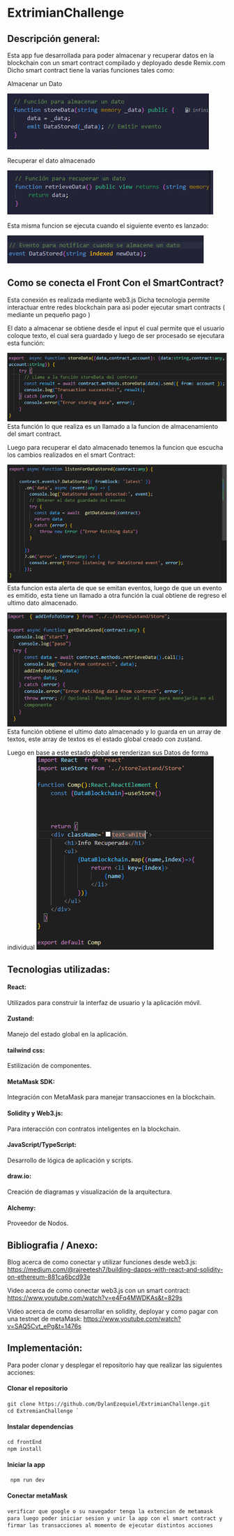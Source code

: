 # ExtrimianChallenge



## Descripción general:

Esta app fue desarrollada para poder almacenar y recuperar datos en la blockchain con un smart contract compilado y deployado desde Remix.com
Dicho smart contract tiene la varias funciones tales como:

Almacenar un Dato

![funcion Almacenamiento](./imagesReadme/image.png)

Recuperar el dato almacenado

![Funcion Recuperación](./imagesReadme/image-1.png)

Esta misma funcion se ejecuta cuando el siguiente evento es lanzado:

![Evento de almacenado](./imagesReadme/image-2.png)

## Como se conecta el Front Con el SmartContract?

Esta conexión es realizada mediante web3.js
Dicha tecnologia permite interactuar entre redes blockchain para asi poder ejecutar smart contracts ( mediante un pequeño pago )

El dato a almacenar se obtiene desde el input el cual permite que el usuario coloque texto, el cual sera guardado y luego de ser procesado se ejecutara esta función:

![Funcion Js almacenamiento](./imagesReadme/image-3.png)
Esta función lo que realiza es un llamado a la funcion de almacenamiento del smart contract.

Luego para recuperar el dato almacenado tenemos la funcion que escucha los cambios realizados en el smart Contract:

![funcion Escucha de eventos js](./imagesReadme/image-4.png)
Esta funcion esta alerta de que se emitan eventos, luego de que un evento es emitido, esta tiene un llamado a otra función la cual obtiene de regreso el ultimo dato almacenado.

![Funcion obtener dato almacenado](./imagesReadme/image-5.png)
Esta función obtiene el ultimo dato almacenado y lo guarda en un array de textos, este array de textos es el estado global creado con zustand.

Luego en base a este estado global se renderizan sus Datos de forma individual
![Funcion de renderizado](./imagesReadme/image-6.png)


## Tecnologias utilizadas:
#### React: 
Utilizados para construir la interfaz de usuario y la aplicación móvil.
#### Zustand:
Manejo del estado global en la aplicación.
#### tailwind css: 
Estilización de componentes.
#### MetaMask SDK: 
Integración con MetaMask para manejar transacciones en la blockchain.
#### Solidity y Web3.js: 
Para interacción con contratos inteligentes en la blockchain.
#### JavaScript/TypeScript: 
Desarrollo de lógica de aplicación y scripts.
#### draw.io: 
Creación de diagramas y visualización de la arquitectura.
#### Alchemy:
Proveedor de Nodos.

## Bibliografia / Anexo:

Blog acerca de como conectar y utilizar funciones desde web3.js:
https://medium.com/@rajreetesh7/building-dapps-with-react-and-solidity-on-ethereum-881ca6bcd93e


Video acerca de como conectar web3.js con un smart contract:
https://www.youtube.com/watch?v=e4Fq4MWDKAs&t=829s

Video acerca de como desarrollar en solidity, deployar y como pagar con una testnet de metaMask:
https://www.youtube.com/watch?v=SAQ5Cvt_ePg&t=1476s

## Implementación:

Para poder clonar y desplegar el repositorio hay que realizar las siguientes acciones:
#### Clonar el repositorio
    git clone https://github.com/DylanEzequiel/ExtrimianChallenge.git
    cd ExtremianChallenge `
#### Instalar dependencias
    cd frontEnd
    npm install
    
#### Iniciar la app
     npm run dev 
#### Conectar metaMask
    verificar que google o su navegador tenga la extencion de metamask para luego poder iniciar sesion y unir la app con el smart contract y firmar las transacciones al momento de ejecutar distintos acciones
